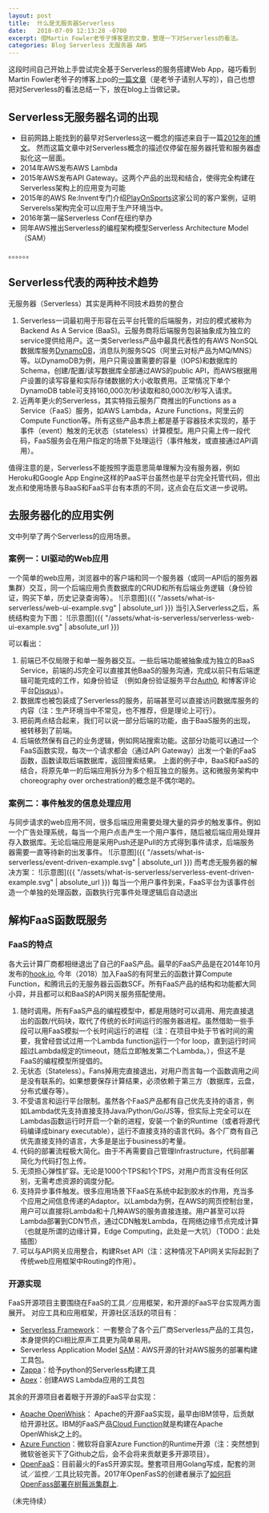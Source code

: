 ```yaml
---
layout: post
title:  什么是无服务器Serverless
date:   2018-07-09 12:13:28 -0700
excerpt: 借Martin Fowler老爷子博客里的文章，整理一下对Serverless的看法。
categories: Blog Serverless 无服务器 AWS
---
```


这段时间自己开始上手尝试完全基于Serverless的服务搭建Web App，碰巧看到Martin Fowler老爷子的博客上po的[一篇文章](https://martinfowler.com/articles/serverless.html)（是老爷子请别人写的），自己也想把对Serverless的看法总结一下，放在blog上当做记录。

## Serverless无服务器名词的出现

* 目前网路上能找到的最早对Serverless这一概念的描述来自于一篇[2012年的博文](https://readwrite.com/2012/10/15/why-the-future-of-software-and-apps-is-serverless/)。 然而这篇文章中对Serverless概念的描述仅停留在服务器托管和服务器虚拟化这一层面。
* 2014年AWS发布AWS Lambda
* 2015年AWS发布API Gateway。这两个产品的出现和结合，使得完全构建在Serverless架构上的应用变为可能
* 2015年的AWS Re:Invent专门介绍[PlayOnSports](http://www.playonsports.com/)这家公司的客户案例，证明Serverelss架构完全可以应用于生产环境当中。
* 2016年第一届Serverless Conf在纽约举办
* 同年AWS推出Serverless的编程架构模型Serverless Architecture Model（SAM）

。。。。。。

## Serverless代表的两种技术趋势
无服务器（Serverless）其实是两种不同技术趋势的整合
1. Serverless一词最初用于形容在云平台托管的后端服务，对应的模式被称为Backend As A Service (BaaS)。云服务商将后端服务包装抽象成为独立的service提供给用户。这一类Serverless产品中最具代表性的有AWS NonSQL数据库服务[DynamoDB](https://aws.amazon.com/cn/dynamodb/?nc1=h_ls)，消息队列服务SQS（阿里云对标产品为MQ/MNS）等。以DynamoDB为例，用户只需设置需要的容量（IOPS)和数据库的Schema，创建/配置/读写数据库全部通过AWS的public API，而AWS根据用户设置的读写容量和实际存储数据的大小收取费用。正常情况下单个DynamoDB table可支持160,000次/秒读取和80,000次/秒写入请求。
2. 近两年更火的Serverless，其实特指云服务厂商推出的Functions as a Service（FaaS）服务，如AWS Lambda，Azure Functions，阿里云的Compute Function等。所有这些产品本质上都是基于容器技术实现的，基于事件（event）触发的无状态（stateless）计算模型。用户只需上传一段代码，FaaS服务会在用户指定的场景下处理运行（事件触发，或直接通过API调用）。

值得注意的是，Serverless不能按照字面意思简单理解为没有服务器，例如Heroku和Google App Engine这样的PaaS平台虽然也是平台完全托管代码，但出发点和使用场景与BaaS和FaaS平台有本质的不同，这点会在后文进一步说明。

## 去服务器化的应用实例
文中列举了两个Serverless的应用场景。
### 案例一：UI驱动的Web应用
一个简单的web应用，浏览器中的客户端和同一个服务器（或同一API后的服务器集群）交互，同一个后端应用负责数据库的CRUD和所有后端业务逻辑（身份验证，购买下单，历史记录查询等）。
![示意图]({{ "/assets/what-is-serverless/web-ui-example.svg" | absolute_url }})
当引入Serverless之后，系统结构变为下图：
![示意图]({{ "/assets/what-is-serverless/serverless-web-ui-example.svg" | absolute_url }})

可以看出：
1. 前端已不仅局限于和单一服务器交互。一些后端功能被抽象成为独立的BaaS Service，前端的JS完全可以直接其他BaaS的服务沟通，完成以前只有后端逻辑可能完成的工作，如身份验证 （例如身份验证服务平台[Auth0](https://auth0.com/), 和博客评论平台[Disqus](https://disqus.com/)）。
2. 数据库也被包装成了Serverless的服务，前端甚至可以直接访问数据库服务的内容（注：生产环境当中不常见，也不推荐，但是理论上可行）。
3. 把前两点结合起来，我们可以说一部分后端的功能，由于BaaS服务的出现，被转移到了前端。
4. 后端依然保有自己的业务逻辑，例如网站搜索功能。这部分功能可以通过一个FaaS函数实现，每次一个请求都会（通过API Gateway）出发一个新的FaaS函数，函数读取后端数据库，返回搜索结果。
上面的例子中，BaaS和FaaS的结合，将原先单一的后端应用拆分为多个相互独立的服务。这和微服务架构中choreography over orchestration的概念是不偶尔喝的。

### 案例二：事件触发的信息处理应用
与同步请求的web应用不同，很多后端应用需要处理大量的异步的触发事件。例如一个广告处理系统，每当一个用户点击产生一个用户事件，随后被后端应用处理并存入数据库。无论后端应用是采用Push还是Pull的方式得到事件请求，后端服务器需要一直等待新的出发事件。
![示意图]({{ "/assets/what-is-serverless/event-driven-example.svg" | absolute_url }})
而考虑无服务器的解决方案：
![示意图]({{ "/assets/what-is-serverless/serverless-event-driven-example.svg" | absolute_url }})
每当一个用户事件到来，FaaS平台为该事件创造一个单独的处理函数，函数执行完事件处理逻辑后自动退出

## 解构FaaS函数既服务
### FaaS的特点 
各大云计算厂商都相继退出了自己的FaaS产品。最早的FaaS产品是在2014年10月发布的[hook.io](https://hook.io), 今年（2018）加入FaaS的有阿里云的函数计算Compute Function，和腾讯云的无服务器云函数SCF。所有FaaS产品的结构和功能都大同小异，并且都可以和BaaS的API网关服务搭配使用。
1. 随时调用。所有FaaS产品的编程模型中，都是用随时可以调用、用完直接退出的函数/代码块，取代了传统的长时间运行的服务器进程。虽然借助一些手段可以用FaaS模拟一个长时间运行的进程（注：在项目中处于节省时间的需要，我曾经尝试过用一个Lambda function运行一个for loop，直到运行时间超过Lambda规定的timeout，随后立即触发第二个Lambda。），但这不是FaaS的编程模型所提倡的。
2. 无状态（Stateless）。Fans掉用完直接退出，对用户而言每一个函数调用之间是没有联系的。如果想要保存计算结果，必须依赖于第三方（数据库，云盘，分布式缓存等）。
3. 不受语言和运行平台限制。虽然各个FaaS产品都有自己优先支持的语言，例如Lambda优先支持直接支持Java/Python/Go/JS等，但实际上完全可以在Lambdas函数运行时开启一个新的进程，安装一个新的Runtime（或者将源代码编译成binary executable），运行不直接支持的语言代码。各个厂商有自己优先直接支持的语言，大多是是出于business的考量。
4. 代码的部署流程极大简化。由于不再需要自己管理Infrastructure，代码部署简化为代码打包上传。
5. 无须担心弹性扩容。无论是1000个TPS和1个TPS，对用户而言没有任何区别，无需考虑资源的调度分配。
6. 支持异步事件触发。很多应用场景下FaaS在系统中起到胶水的作用，充当多个应用之间信息传递的Adaptor。以Lambda为例，在AWS的网页控制台里，用户可以直接将Lambda和十几种AWS的服务直接连接。用户甚至可以将Lambda部署到CDN节点，通过CDN触发Lambda，在网络边缘节点完成计算（也就是所谓的边缘计算，Edge Computing，此处是一大坑）（TODO：此处插图）
7. 可以与API网关应用整合，构建Rset API（注：这种情况下API网关实际起到了传统web应用框架中Routing的作用）。
### 开源实现
FaaS开源项目主要围绕在FaaS的工具／应用框架，和开源的FaaS平台实现两方面展开。
对应工具和应用框架，开源社区活跃的项目有：
* [Serverless Framework](https://serverless.com/)： 一套整合了各个云厂商Serverless产品的工具包，本身提供的Cli相比原声工具更为简单易用。
* Serverless Application Model [SAM](https://github.com/awslabs/aws-sam-cli)：AWS开源的针对AWS服务的部署构建工具包。
* [Zappa](https://github.com/Miserlou/Zappa)：给予python的Serverless构建工具
* [Apex](https://github.com/apex/apex)：创建AWS Lambda应用的工具包

其余的开源项目者着眼于开源的FaaS平台实现：
* [Apache OpenWhisk](https://github.com/apache/incubator-openwhisk)： Apache的开源FaaS实现，最早由IBM领导，后贡献给开源社区。IBM的FaaS产品[Cloud Function](https://www.ibm.com/cloud/functions)就是构建在Apache OpenWhisk之上的。
* [Azure Function](https://github.com/Azure/azure-functions-host)：微软将自家Azure Function的Runtime开源（注：突然想到微软爸爸买下了Github之后，会不会将来贡献更多开源项目）。
* [OpenFaaS](https://github.com/openfaas/faas)：目前最火的FasS开源实现。整套项目用Golang写成，配套的测试／监控／工具比较完善。2017年OpenFasS的创建者展示了[如何将OpenFass部署在树莓派集群上](https://blog.alexellis.io/your-serverless-raspberry-pi-cluster/).

（未完待续）
